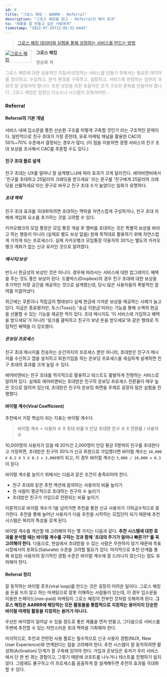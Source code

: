 ```yaml
---
id: 8
title: "그로스 해킹 - AARRR - Referral"
description: "그로스 해킹을 읽고 - Referral의 복리 효과"
to: "제품을 잘 만들고 싶은 사람에게"
timestamp: "2022-07-24T12:05:32.044Z"
---
```


> [그로스 해킹 데이터와 실험을 통해 성장하는 서비스를 만드는 방법](http://www.yes24.com/Product/Goods/96576416)

<div style="clear: left; text-align: left">
  <div style="float: left; margin: 0 15px 5px 0">
    <a
      href="http://www.yes24.com/Product/Goods/96576416"
      style="display: inline-block; overflow: hidden; border: solid 1px #ccc"
      target="_blank"
      ><img
        style="margin: -1px; vertical-align: top"
        src="//image.yes24.com/goods/96576416/S"
        alt="그로스 해킹"
    /></a>
  </div>
  <div>
    <p
      style="
        line-height: 1.2em;
        color: #333;
        font-size: 14px;
        font-weight: bold;
      "
    >
      그로스 해킹
    </p>
    <p style="margin-top: 5px; line-height: 1.2em; color: #666">
      양승화 저
    </p>
    <p
      style="
        margin-top: 14px;
        line-height: 1.5em;
        text-align: justify;
        color: #999;
      "
    >
      그로스 해킹에 대한 실용적인 지침서!성장하는 서비스를 만들기 위해서는
      필요한 데이터를 정의하고, 수집하고, 분석 환경을 구축하고, 실험하고,
      서비스에 반영하는 일련의 과정이 잘 갖춰져야 합니다. 또한 성장을 위한
      효율적인 조직 구조와 문화를 만들어야 합니다. 그로스 해킹은 엄청난 리소스나
      시스템이 갖춰져야만...
    </p>
  </div>
</div>

### Referral

#### Referral의 기본 개념

서비스 내에 입소문을 통한 선순환 구조를 어떻게 구축할 것인가 라는 구조적인 문제이다.
일반적으로 친구 초대가 가장 흔한데, 유료 마케팅 채널을 활용한 CAC의 50%~70% 수준에서 결정되는 경우가 많다. (이 점을 이용하면 경쟁 서비스의 친구 초대 보상을 조사해서 CAC를 추론할 수도 있다.)

#### 친구 초대 플로 설계

친구 초대는 UX를 얼마나 잘 설계됐느냐에 따라 효과가 크게 달라진다. 에어비엔비에서 '친구를 초대하고 25달러의 크레딧을 받으세요' 라는 문구를 '친구에게 25달러의 크레딧을 선물하세요'라는 문구로 바꾸고 친구 초대 수가 늘었다는 일화가 유명하다.

##### 초대 맥락

친구 초대 효과를 극대화하려면 초대하는 맥락을 자연스럽게 구성하거나, 친구 초대 자체에 게임화 요소를 추가하는 것을 고려할 수 있다.

카카오뱅크의 모임 통장은 모임 통장 개설 후 멤버를 초대하는 것은 특별히 보상을 바라고 하는 행동이 아니라 (실제로 별도 보상 없음) 원래 목적대로 활용하기 위해 자연스럽게 거치게 되는 프로세스다. 실제 카카오뱅크 모임통장 이용자의 30%는 별도의 카카오뱅크 계좌가 없는 신규 유저인 것으로 알려졌다.

##### 메시지/보상

반드시 현금성의 보상인 것은 아니다. 경우에 따라서는 서비스에 대한 업그레이드 혜택을 주는 것도 좋은 보상이 된다. 드롭박스(Dropbox)의 경우 친구 초대에 대한 보상을 추가적인 저장 공간을 제공하는 것으로 설계했는데, 당시 많은 사용자들의 폭발적인 참여를 이끌어냈다.

최근에는 쿠폰이나 적립금의 형태보다 실제 현금에 가까운 보상을 제공하는 사례가 늘고 있다. 지금은 종료됐지만, 토스(Toss)는 '송금 지원금'이라는 기능을 통해 소액의 현금을 선물할 수 있는 기능을 제공한 적이 있다. 초대 메시지도 '이 서비스에 가입하고 혜택을 받으세요'가 아니라 '링크를 클릭하고 친구가 보낸 돈을 받으세요'와 같은 형태로 직접적인 혜택을 더 강조했다.

##### 온보딩 프로세스

친구 초대 메시지를 전송하는 순간까지의 프로세스 뿐만 아니라, 초대받은 친구가 메시지를 수신하고 앱을 설치하고 회원가입을 하는 온보딩 프로세스를 세심하게 설계하면 친구 초대의 효과를 크게 높일 수 있다.

에어비엔비는 친구 초대를 적극적으로 활용하고 테스트도 활발하게 진행하는 서비스로 알려져 있다. 실제로 에어비엔비는 초대받은 친구의 온보딩 프로세스 전환율이 매우 높은 것으로 알려져 있는데, 초대받은 친구의 온보딩 화면을 주제로 굉장히 많은 실험을 진행했다.

#### 바이럴 계수(Viral Coefficient)

추천에서 가장 핵심이 되는 지표는 바이럴 계수다.

> 바이럴 계수 = 사용자 수 X 초대 비율 X 인당 초대한 친구 수 X 전환율 / 사용자 수

10,000명의 사용자가 있을 때 20%인 2,000명이 인당 평균 5명씩의 친구를 초대한다고 가정하면, 초대받은 친구의 30%가 신규 회원으로 가입했다면 바이럴 계수는 `10,000 X 0.2 X 5 X 0.3 = 3,000명`이 되고, 이 경우 바이럴 계수는 `3,000 / 10,000 = 0.3`이 된다.

바이럴 계수를 높이기 위해서는 다음과 같은 조건이 충족되어야 한다.

- 친구 초대와 같은 추천 액션에 참여하는 사용자의 비율 높이기
- 한 사람이 평균적으로 초대하는 친구의 수 늘리기
- 초대받은 친구가 가입으로 전환되는 비율 높이기

이론적으로 바이럴 계수가 1을 넘어가면 추천을 통한 신규 사용자가 기하급수적으로 증가한다. 추천을 통해 늘어난 사용자가 다음 추천을 시작하는 모집단이 되기 때문에 추천 시스템은 복리의 특성을 갖게 된다.

바이럴 계수를 계산할 때 고려해야 하는 몇 가지는 다음과 같다. **추천 시스템에 대한 효과를 분석할 때는 바이럴 계수를 구하는 것과 함께 '초대의 주기가 얼마나 빠른가?'를 꼭 고려해야 한다.** 다음으로, 현실에서 초대받을 수 있는 사람은 무한하지 않기 때문에 목표 시장에서의 포화도(Saturate) 수준을 고려할 필요가 있다. 마지막으로 추천 단계를 통해 유입된 사용자의 장기적인 경험 수준은 바이럴 계수에 잘 드러나지 않는다는 점도 유의해야 한다.

#### Referral 정리

잘 동작하는 바이럴 루프(viral loop)를 만드는 것은 굉장히 어려운 일이다. 그로스 해킹을 돈을 쓰지 않고 하는 마케팅으로 잘못 이해하는 사람들이 있는데, 이 경우 입소문을 이용한 논페이드(non-paid) 마케팅이 그로스 해킹의 전부인 것처럼 오해하게 된다. **그로스 해킹은 AARRR에 해당하는 모든 활동들을 통합적으로 지칭하는 용어이지 단순한 바이럴 마케팅 활동을 지칭하는 용어가 아니다.**

우선은 바이럴이 일어날 수 있을 정도로 좋은 제품을 먼저 만들고, 그다음으로 서비스를 주변에 추천할 수 있는 자연스러운 초대 맥락을 기획해야 한다.

마지막으로, 추천과 관련된 사용 플로는 필수적으로 신규 사용자 경험(NUX, New User Experience)와 연계된다는 점을 고려해야 한다. 추천 시스템이 잘 동작하려면 활성화(Activation) 단계가 잘 구축돼 있어야 한다. 가입과 온보딩은 유저가 우리 서비스에서 단 한 번 겪는 경험이고, 그렇기 때문에 코호트를 나누거나 테스트를 진행하기 쉽지 않다. 그럼에도 불구하고 이 프로세스를 꼼꼼하게 잘 설계해두면 추천의 효과를 극대화할 수 있다.
